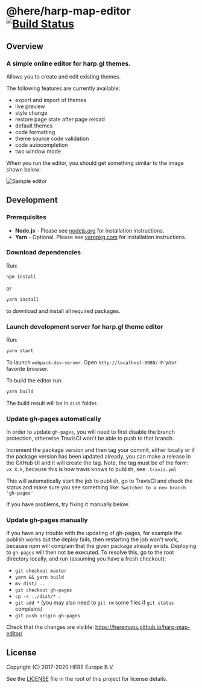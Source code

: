 # @here/harp-map-editor [![Build Status](https://travis-ci.com/heremaps/harp-map-editor.svg?branch=master)](https://travis-ci.com/heremaps/harp-map-editor)

## Overview

### A simple online editor for harp.gl themes.

Allows you to create and edit existing themes.

The following features are currently available:
 - export and import of themes
 - live preview
 - style change
 - restore page state after page reload
 - default themes
 - code formatting
 - theme source code validation
 - code autocompletion
 - two window mode

When you run the editor, you should get something similar to the image shown below:

![Sample editor](editor.png)

## Development

### Prerequisites

-   **Node.js** - Please see [nodejs.org](https://nodejs.org/) for installation instructions.
-   **Yarn** - Optional. Please see [yarnpkg.com](https://yarnpkg.com/en/) for installation instructions.

### Download dependencies

Run:

```sh
npm install
```
or

```sh
yarn install
```

to download and install all required packages.

### Launch development server for harp.gl theme editor

Run:

```sh
yarn start
```

To launch `webpack-dev-server`. Open `http://localhost:8080/` in your favorite browser.

To build the editor run:

```sh
yarn build
```
The build result will be in `dist` folder.

### Update gh-pages automatically

In order to update `gh-pages`, you will need to first disable the branch protection, otherwise
TravisCI won't be able to push to that branch.

Increment the package version and then tag your commit, either locally or if the package version has
been updated already, you can make a release in the GitHub UI and it will create the tag. Note, the
tag must be of the form: `vX.X.X`, because this is how travis knows to publish, see `.travis.yml`

This will automatically start the job to publish, go to TravisCI and check the status and make sure
you see something like: `Switched to a new branch 'gh-pages'`

If you have problems, try fixing it manually below.

### Update gh-pages manually

If you have any trouble with the updating of gh-pages, for example the publish works but the deploy
fails, then restarting the job won't work, because npm will complain that the given package already
exists. Deploying to `gh-pages` will then not be executed. To resolve this, go to the root
directory locally, and run (assuming you have a fresh checkout):
- `git checkout master`
- `yarn && yarn build`
- `mv dist/ ..`
- `git checkout gh-pages`
- `cp -r ../dist/* .`
- `git add *` (you may also need to `git rm` some files if `git status` complains)
- `git push origin gh-pages`

Check that the changes are visible: https://heremaps.github.io/harp-map-editor/

## License

Copyright (C) 2017-2020 HERE Europe B.V.

See the [LICENSE](./LICENSE) file in the root of this project for license details.
